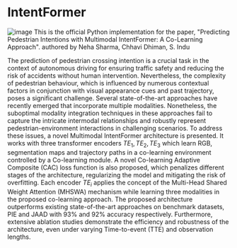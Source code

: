 # IntentFormer
![image](https://github.com/neha013/IntentFormer/assets/41139808/8e414118-1060-4f8c-85d4-dcab7df14211)
This is the official Python implementation for the paper, "Predicting Pedestrian Intentions with Multimodal IntentFormer: A Co-Learning Approach". authored by Neha Sharma, Chhavi Dhiman, S. Indu

The prediction of pedestrian crossing intention is a crucial task in the context of autonomous driving for ensuring traffic safety and reducing the risk of accidents without human intervention. Nevertheless, the complexity of pedestrian behaviour, which is influenced by numerous contextual factors in conjunction with visual appearance cues and past trajectory, poses a significant challenge. Several state-of-the-art approaches have recently emerged that incorporate multiple modalities. Nonetheless, the suboptimal modality integration techniques in these approaches fail to capture the intricate intermodal relationships and robustly represent pedestrian-environment interactions in challenging scenarios. To address these issues, a novel Multimodal IntentFormer architecture is presented. It works with three transformer encoders $TE_1,TE_2,TE_3$  which learn RGB, segmentation maps and trajectory paths in a co-learning environment controlled by a Co-learning module. A novel Co-learning Adaptive Composite (CAC) loss function is also proposed, which penalizes different stages of the architecture, regularizing the model and mitigating the risk of overfitting.  Each encoder $TE_i$  applies the concept of the Multi-Head Shared Weight Attention (MHSWA) mechanism while learning three modalities in the proposed co-learning approach. The proposed architecture outperforms existing state-of-the-art approaches on benchmark datasets, PIE and JAAD with 93% and 92% accuracy respectively. Furthermore, extensive ablation studies demonstrate the efficiency and robustness of the architecture, even under varying Time-to-event (TTE) and observation lengths. 
